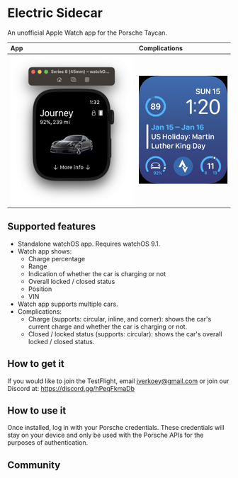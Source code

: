 # Electric Sidecar

An unofficial Apple Watch app for the Porsche Taycan.

| App | Complications |
|:----|:--------------|
| ![A screenshot of the Electric Sidecar app running on an Apple Watch](screenshot.png) | ![A screenshot of the Electric Sidecar complications](complication-screenshot.png) | 

## Supported features

- Standalone watchOS app. Requires watchOS 9.1.
- Watch app shows:
  - Charge percentage
  - Range
  - Indication of whether the car is charging or not
  - Overall locked / closed status
  - Position
  - VIN
- Watch app supports multiple cars.
- Complications:
  - Charge (supports: circular, inline, and corner): shows the car's current charge and whether the car is charging or not.
  - Closed / locked status (supports: circular): shows the car's overall locked / closed status.

## How to get it

If you would like to join the TestFlight, email jverkoey@gmail.com or join our Discord at: https://discord.gg/hPeqFkmaDb

## How to use it

Once installed, log in with your Porsche credentials. These credentials will stay on your device
and only be used with the Porsche APIs for the purposes of authentication.

## Community
